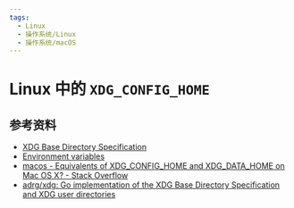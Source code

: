 ```yaml
---
tags:
  - Linux
  - 操作系统/Linux
  - 操作系统/macOS
---
```


# Linux 中的 `XDG_CONFIG_HOME`

## 参考资料

- [XDG Base Directory Specification](https://specifications.freedesktop.org/basedir-spec/latest/)
- [Environment variables](https://specifications.freedesktop.org/basedir-spec/latest/ar01s03.html)
- [macos - Equivalents of XDG_CONFIG_HOME and XDG_DATA_HOME on Mac OS X? - Stack Overflow](https://stackoverflow.com/a/5084892/19954520)
- [adrg/xdg: Go implementation of the XDG Base Directory Specification and XDG user directories](https://github.com/adrg/xdg)
